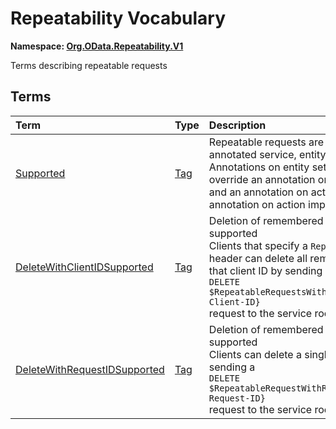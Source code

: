 # Repeatability Vocabulary
**Namespace: [Org.OData.Repeatability.V1](Org.OData.Repeatability.V1.xml)**

Terms describing repeatable requests


## Terms

Term|Type|Description
:---|:---|:----------
[Supported](./Org.OData.Repeatability.V1.xml#L69:~:text=Term%20Name="-,Supported,-")|[Tag](Org.OData.Core.V1.md#Tag)|<a name="Supported"></a>Repeatable requests are supported for the annotated service, entity set, or action<br>Annotations on entity set or action import level override an annotation on entity container level, and an annotation on action level override an annotation on action import level.
[DeleteWithClientIDSupported](./Org.OData.Repeatability.V1.xml#L74:~:text=Term%20Name="-,DeleteWithClientIDSupported,-")|[Tag](Org.OData.Core.V1.md#Tag)|<a name="DeleteWithClientIDSupported"></a>Deletion of remembered requests by client ID is supported<br>Clients that specify a `RepeatabilityClientID` header can delete all remembered requests for that client ID by sending a<br/>`DELETE $RepeatableRequestsWithClientID/{Repeatability-Client-ID}`<br/>request to the service root.
[DeleteWithRequestIDSupported](./Org.OData.Repeatability.V1.xml#L85:~:text=Term%20Name="-,DeleteWithRequestIDSupported,-")|[Tag](Org.OData.Core.V1.md#Tag)|<a name="DeleteWithRequestIDSupported"></a>Deletion of remembered requests by request ID is supported<br>Clients can delete a single remembered request by sending a<br/>`DELETE $RepeatableRequestWithRequestID/{Repeatability-Request-ID}`<br/>request to the service root.

